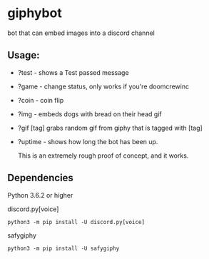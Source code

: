 # giphybot
bot that can embed images into a discord channel

## Usage:

* ?test - shows a Test passed message
* ?game - change status, only works if you're doomcrewinc
* ?coin - coin flip
* ?img - embeds dogs with bread on their head gif
* ?gif [tag] grabs random gif from giphy that is tagged with [tag]
* ?uptime - shows how long the bot has been up.
  
  
  This is an extremely rough proof of concept, and it works.


## Dependencies
Python 3.6.2 or higher

discord.py[voice]
```console
python3 -m pip install -U discord.py[voice]
```
safygiphy
```console
python3 -m pip install -U safygiphy
```    
